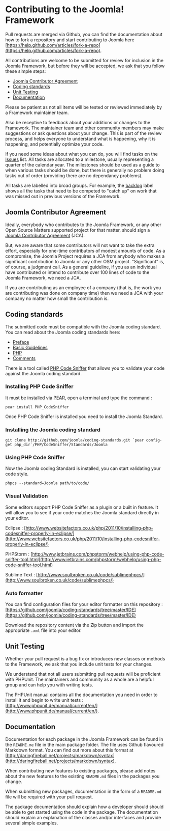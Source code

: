 # Contributing to the Joomla! Framework

Pull requests are merged via Github, you can find the documentation about how to fork a repository and start contributing to Joomla here [https://help.github.com/articles/fork-a-repo](https://help.github.com/articles/fork-a-repo).

All contributions are welcome to be submitted for review for inclusion in the Joomla Framework, but before they will be accepted, we ask that you follow these simple steps:

* [Joomla Contributor Agreement](#joomla-contributor-agreement)
* [Coding standards](#coding-standards)
* [Unit Testing](#unit-testing)
* [Documentation](#documentation)

Please be patient as not all items will be tested or reviewed immediately by a Framework maintainer team.

Also be receptive to feedback about your additions or changes to the Framework. The maintainer team and other community members may make suggestions or ask questions about your change. This is part of the review process, and helps everyone to understand what is happening, why it is happening, and potentially optimize your code.

If you need some ideas about what you can do, you will find tasks on the [Issues](https://github.com/joomla/joomla-framework/issues) list. All tasks are allocated to a milestone, usually representing a quarter of the calendar year. The milestones should be used as a guide to when various tasks should be done, but there is generally no problem doing tasks out of order (providing there are no dependancy problems). 

All tasks are labelled into broad groups. For example, the [backlog](https://github.com/joomla/joomla-framework/issues?labels=backlog&page=1&state=open) label shows all the tasks that need to be competed to "catch up" on work that was missed out in previous versions of the Framework.

## Joomla Contributor Agreement

Ideally, everybody who contributes to the Joomla Framework, or any other Open Source Matters supported project for that matter, should sign a [Joomla Contributor Agreement](http://developer.joomla.org/contributor-agreements.htm) (JCA). 

But, we are aware that some contributors will not want to take the extra effort, especially for one-time contributors of modest amounts of code.  As a compromise, the Joomla Project requires a JCA from anybody who makes a significant contribution to Joomla or any other OSM project.  "Significant" is, of course, a judgment call.  As a general guideline, if you as an individual have contributed or intend to contribute over 100 lines of code to the Joomla Framework, we need a JCA. 

If you are contributing as an employee of a company (that is, the work you are contributing was done on company time) then we need a JCA with your company no matter how small the contribution is. 


## Coding standards

The submitted code must be compatible with the Joomla coding standard. You can read about the Joomla coding standards here:

 * [Preface](docs/coding-standards)
 * [Basic Guidelines](docs/coding-standards)
 * [PHP](docs/php)
 * [Comments](docs/comments)

There is a tool called [PHP Code Sniffer](http://pear.php.net/package/PHP_CodeSniffer) that allows you to validate your code against the Joomla coding standard.

### Installing PHP Code Sniffer

It must be installed via [PEAR](http://pear.php.net/), open a terminal and type the command :

``pear install PHP_CodeSniffer``

Once PHP Code Sniffer is installed you need to install the Joomla Standard.

### Installing the Joomla coding standard

``git clone http://github.com/joomla/coding-standards.git `pear config-get php_dir`/PHP/CodeSniffer/Standards/Joomla``

### Using PHP Code Sniffer

Now the Joomla coding Standard is installed, you can start validating your code style.

`phpcs --standard=Joomla path/to/code/`

### Visual Validation

Some editors support PHP Code Sniffer as a plugin or a built in feature.
It will allow you to see if your code matches the Joomla standard directly in your editor.

Eclipse : [http://www.websitefactors.co.uk/php/2011/10/installing-php-codesniffer-properly-in-eclipse/](http://www.websitefactors.co.uk/php/2011/10/installing-php-codesniffer-properly-in-eclipse/)

PHPStorm : [http://www.jetbrains.com/phpstorm/webhelp/using-php-code-sniffer-tool.html](http://www.jetbrains.com/phpstorm/webhelp/using-php-code-sniffer-tool.html)

Sublime Text : [http://www.soulbroken.co.uk/code/sublimephpcs/](http://www.soulbroken.co.uk/code/sublimephpcs/)

### Auto formatter

You can find configuration files for your editor formatter on this repository :
[https://github.com/joomla/coding-standards/tree/master/IDE](https://github.com/joomla/coding-standards/tree/master/IDE)

Download the repository content via the Zip button and import the appropriate `.xml` file into your editor.

## Unit Testing

Whether your pull request is a bug fix or introduces new classes or methods to the Framework, we ask that you include unit tests for your changes.

We understand that not all users submitting pull requests will be proficient with PHPUnit. The maintainers and community as a whole are a helpful group and can help you with writing tests.

The PHPUnit manual contains all the documentation you need in order to install it and begin to write unit tests :
[http://www.phpunit.de/manual/current/en/](http://www.phpunit.de/manual/current/en/).

## Documentation

Documentation for each package in the Joomla Framework can be found in the `README.me` file in the main package folder. The file uses Github flavoured Markdown format. You can find out more about this format at [http://daringfireball.net/projects/markdown/syntax](http://daringfireball.net/projects/markdown/syntax).

When contributing new features to existing packages, please add notes about the new features to the existing `README.md` files in the packages you change.

When submitting new packages, documentation in the form of a `README.md` file will be required with your pull request.

The package documentation should explain how a developer should should be able to get started using the code in the package. The documentation should explain an explanation of the classes and/or interfaces and provide several simple examples.